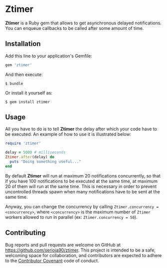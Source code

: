 # Ztimer

**Ztimer** is a Ruby gem that allows to get asynchronous delayed notifications. You can enqueue callbacks to be
called after some amount of time. 

## Installation

Add this line to your application's Gemfile:

```ruby
gem 'ztimer'
```

And then execute:

    $ bundle

Or install it yourself as:

    $ gem install ztimer

## Usage

All you have to do is to tell **Ztimer** the delay after which your code have to be executed. An example of how to use it
is illustrated below:

```ruby
require 'ztimer'

delay = 5000 # milliseconds
Ztimer.after(delay) do
  puts "Doing something useful..."
end
```

By default **Ztimer** will run at maximum 20 notifications concurrently, so that if you have 100 notifications to be
executed at the same time, at maximum 20 of them will run at the same time. This is necessary in order to prevent uncontrolled
threads spawn when many notifications have to be sent at the same time.

Anyway, you can change the concurrency by calling `Ztimer.concurrency = <concurrency>`, where `<concurrency>` is the maximum number
of `Ztimer` workers allowed to run in parallel (ex: `Ztimer.concurrency = 50`).

## Contributing

Bug reports and pull requests are welcome on GitHub at https://github.com/serioja90/ztimer. This project is intended to be a safe,
welcoming space for collaboration, and contributors are expected to adhere to the [Contributor Covenant](http://contributor-covenant.org) code of conduct.

